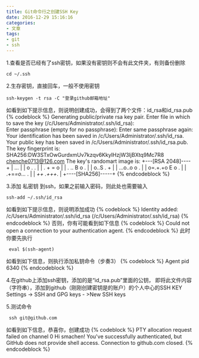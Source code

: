 ```yaml
---
title: Git命令行之创建SSH Key
date: 2016-12-29 15:16:16
categories:
- 文章
tags: 
- git
- ssh
---
```

1.查看是否已经有了ssh密钥，如果没有密钥则不会有此文件夹，有则备份删除
```command
cd ~/.ssh
```

2.生存密钥，直接回车，一般不使用密钥
```command
ssh-keygen -t rsa -C "登录github邮箱地址"
```
如看到如下提示信息，则说明创建成功，会得到了两个文件：id_rsa和id_rsa.pub
{% codeblock %}
Generating public/private rsa key pair.
Enter file in which to save the key (/c/Users/Administrator/.ssh/id_rsa):       
Enter passphrase (empty for no passphrase):
Enter same passphrase again:
Your identification has been saved in /c/Users/Administrator/.ssh/id_rsa.
Your public key has been saved in /c/Users/Administrator/.ssh/id_rsa.pub.
The key fingerprint is:
SHA256:DW3STxOwGurdxmUv7kzqv6KkyIHzjW3IjBXtq9Mc7R8 chenche0713@126.com
The key's randomart image is:
+---[RSA 2048]----+
|          ...    |
|         o . .   |
|     .  + = o    |
|    . .. B o .   |
|     o..S . +    |
|   ...o..o o .   |
|  o=.+.+o E o .  |
|  .+=*=o...* .   |
|    *++ .+++*.   |
+----[SHA256]-----+
{% endcodeblock %}
<!-- more -->
3.添加 私密钥 到ssh，如果之前输入密码，则此处也需要输入
```command
ssh-add ~/.ssh/id_rsa
```

如看到如下提示信息，则说明添加成功
{% codeblock %}
Identity added: /c/Users/Administrator/.ssh/id_rsa (/c/Users/Administrator/.ssh/id_rsa)
{% endcodeblock %}
否则，你有可能看到如下信息
{% codeblock %}
Could not open a connection to your authentication agent.
{% endcodeblock %}
此时你要先执行
```command
 eval $(ssh-agent)
```
如看到如下信息，则执行添加私钥命令（步奏3）
{% codeblock %}
Agent pid 6340
{% endcodeblock %}

4.在github上添加ssh密钥，添加的是“id_rsa.pub”里面的公钥，
即将此文件内容（字符串），添加到github（刚刚创建密钥是的账户）的个人中心的SSH KEY
Settings -> SSH and GPG keys - >New SSH keys

5.测试命令
```command
 ssh git@github.com
 ```
 如看到如下信息，恭喜你，创建成功
 {% codeblock %}
 PTY allocation request failed on channel 0
 Hi smachen! You've successfully authenticated, but GitHub does not provide shell access.
 Connection to github.com closed.
{% endcodeblock %}
